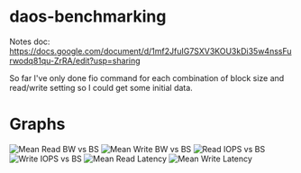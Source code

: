 # daos-benchmarking
Notes doc: https://docs.google.com/document/d/1mf2JfuIG7SXV3KOU3kDi35w4nssFurwodq81qu-ZrRA/edit?usp=sharing 

So far I've only done fio command for each combination of block size and read/write setting so I could get some initial data. 
# Graphs
![Mean Read BW vs BS](read_bw_mean_kb.svg)
![Mean Write BW vs BS](write_bw_mean_kb.svg)
![Read IOPS vs BS](read_iops.svg)
![Write IOPS vs BS](write_iops.svg)
![Mean Read Latency](read_lat_mean_us.svg)
![Mean Write Latency](write_lat_mean_us.svg)